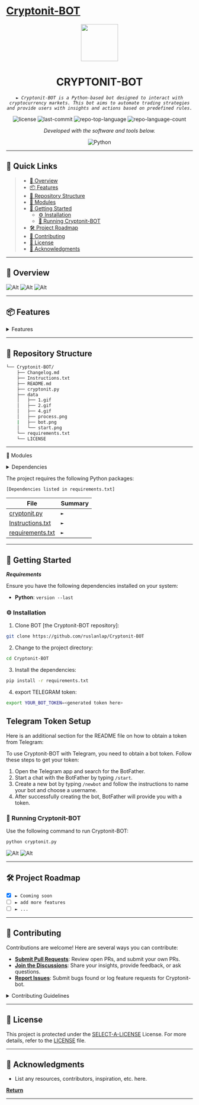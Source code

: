 # [Cryptonit-BOT](Cryptonit-BOT)


<p align="center">
  <img src="/data/bot.png" width="100" />
</p>
<p align="center">
    <h1 align="center">CRYPTONIT-BOT</h1>
</p>
<p align="center">
    <em><code>► Cryptonit-BOT is a Python-based bot designed to interact with cryptocurrency markets. This bot aims to automate trading strategies and provide users with insights and actions based on predefined rules.</code></em>
</p>
<p align="center">
	<img src="https://img.shields.io/github/license/ruslanlap/Cryptonit-BOT?style=flat&color=0080ff" alt="license">
	<img src="https://img.shields.io/github/last-commit/ruslanlap/Cryptonit-BOT?style=flat&logo=git&logoColor=white&color=0080ff" alt="last-commit">
	<img src="https://img.shields.io/github/languages/top/ruslanlap/Cryptonit-BOT?style=flat&color=0080ff" alt="repo-top-language">
	<img src="https://img.shields.io/github/languages/count/ruslanlap/Cryptonit-BOT?style=flat&color=0080ff" alt="repo-language-count">
<p>
<p align="center">
		<em>Developed with the software and tools below.</em>
</p>
<p align="center">
	<img src="https://img.shields.io/badge/Python-3776AB.svg?style=flat&logo=Python&logoColor=white" alt="Python">
</p>
<hr>

## 🔗 Quick Links

> - [📍 Overview](#-overview)
> - [📦 Features](#-features)
> - [📂 Repository Structure](#-repository-structure)
> - [🧩 Modules](#-modules)
> - [🚀 Getting Started](#-getting-started)
>   - [⚙️ Installation](#️-installation)
>   - [🤖 Running Cryptonit-BOT](#-running-Cryptonit-BOT)
> - [🛠 Project Roadmap](#-project-roadmap)
> - [🤝 Contributing](#-contributing)
> - [📄 License](#-license)
> - [👏 Acknowledgments](#-acknowledgments)

---

## 📍 Overview

![Alt](data/1.gif)
![Alt](data/2.gif)
![Alt](data/4.gif)

---

## 📦 Features
<details>
<summary>Features</summary>

  - **Environment Variable Configuration**:
  - Securely retrieves the bot token from an environment variable, ensuring sensitive data is not hard-coded in the source code.

- **Password-based Encryption and Decryption**:
  - Uses PBKDF2HMAC with SHA256 to derive encryption keys from passwords.
  - Encrypts and decrypts messages using AES in CBC mode with PKCS7 padding.

- **Secure Key and IV Generation**:
  - Generates secure random salt and initialization vectors (IV) for each encryption operation to ensure security.

- **Bot Functionality**:
  - **Start and Help Commands**:
    - Provides a welcome message and instructions for using the bot.
  - **Encrypt Command**:
    - Prompts the user for a password and the message to encrypt.
    - Returns the encrypted message and saves it to a file.
  - **Decrypt Command**:
    - Prompts the user for a password and the encrypted message.
    - Returns the decrypted message and saves it to a file.

- **File Handling**:
  - Saves encrypted and decrypted messages along with the passwords used to respective files.
  - Includes functionality to read and append additional instructions from a separate file if it exists.

- **MarkdownV2 Escape**:
  - Escapes special characters in messages to ensure proper formatting when using Telegram's MarkdownV2.

- **Custom Keyboard Creation**:
  - Provides a custom keyboard with options for encrypting, decrypting, and getting help.

- **Error Handling and Logging**:
  - Logs warnings and errors during file operations to help diagnose issues.
  - Provides user-friendly error messages in case of decryption failures.

- **File Sending**:
  - Sends the encrypted or decrypted message files back to the user as a document via Telegram.

- **User-friendly Interface**:
  - Offers a guided step-by-step interaction for encryption and decryption processes, ensuring ease of use.

</details>


---

## 📂 Repository Structure

```sh
└── Cryptonit-BOT/
    ├── Changelog.md
    ├── Instructions.txt
    ├── README.md
    ├── cryptonit.py
    ├── data
    │   ├── 1.gif
    │   ├── 2.gif
    │   ├── 4.gif
    │   ├── process.png
    |   ├── bot.png
    │   └── start.png
    └── requirements.txt
    └── LICENSE
```

---

🧩 Modules
<details>
<summary>Dependencies</summary>

    telebot
    cryptography
    base64
    uuid
    os
    logging

</details>

The project requires the following Python packages:

    [Dependencies listed in requirements.txt]
| File                                                                                        | Summary                         |
| ---                                                                                         | ---                             |
| [cryptonit.py](https://github.com/ruslanlap/Cryptonit-BOT/blob/master/cryptonit.py)         | <code>► </code> |
| [Instructions.txt](https://github.com/ruslanlap/Cryptonit-BOT/blob/master/Instructions.txt) | <code>► </code> |
| [requirements.txt](https://github.com/ruslanlap/Cryptonit-BOT/blob/master/requirements.txt) | <code>► </code> |

</details>

---

## 🚀 Getting Started

***Requirements***

Ensure you have the following dependencies installed on your system:

* **Python**: `version --last`

### ⚙️ Installation

1. Clone BOT [the Cryptonit-BOT repository]:

```sh
git clone https://github.com/ruslanlap/Cryptonit-BOT
```

2. Change to the project directory:

```sh
cd Cryptonit-BOT
```

3. Install the dependencies:
```sh
pip install -r requirements.txt
```
4. export TELEGRAM token:

```sh
export YOUR_BOT_TOKEN=<generated token here>
```

## Telegram Token Setup

Here is an additional section for the README file on how to obtain a token from Telegram:

To use Cryptonit-BOT with Telegram, you need to obtain a bot token. Follow these steps to get your token:

1. Open the Telegram app and search for the BotFather.
2. Start a chat with the BotFather by typing `/start`.
3. Create a new bot by typing `/newbot` and follow the instructions to name your bot and choose a username.
4. After successfully creating the bot, BotFather will provide you with a token.

### 🤖 Running Cryptonit-BOT
Use the following command to run Cryptonit-BOT:
```sh
python cryptonit.py
```
![Alt](data/process.png)
![Alt](data/start.png)

---

## 🛠 Project Roadmap

- [X] `► Cooming soon`
- [ ] `► add more features`
- [ ] `► ...`

---

## 🤝 Contributing

Contributions are welcome! Here are several ways you can contribute:

- **[Submit Pull Requests](https://github.com/ruslanlap/Cryptonit-BOT/blob/main/CONTRIBUTING.md)**: Review open PRs, and submit your own PRs.
- **[Join the Discussions](https://github.com/ruslanlap/Cryptonit-BOT/discussions)**: Share your insights, provide feedback, or ask questions.
- **[Report Issues](https://github.com/ruslanlap/Cryptonit-BOT/issues)**: Submit bugs found or log feature requests for Cryptonit-bot.

<details closed>
    <summary>Contributing Guidelines</summary>

1. **Fork the Repository**: Start by forking the project repository to your GitHub account.
2. **Clone Locally**: Clone the forked repository to your local machine using a Git client.
   ```sh
   git clone https://github.com/ruslanlap/Cryptonit-BOT
   ```
3. **Create a New Branch**: Always work on a new branch, giving it a descriptive name.
   ```sh
   git checkout -b new-feature-x
   ```
4. **Make Your Changes**: Develop and test your changes locally.
5. **Commit Your Changes**: Commit with a clear message describing your updates.
   ```sh
   git commit -m 'Implemented new feature x.'
   ```
6. **Push to GitHub**: Push the changes to your forked repository.
   ```sh
   git push origin new-feature-x
   ```
7. **Submit a Pull Request**: Create a PR against the original project repository. Clearly describe the changes and their motivations.

Once your PR is reviewed and approved, it will be merged into the main branch.

</details>

---

## 📄 License

This project is protected under the [SELECT-A-LICENSE](https://choosealicense.com/licenses) License. For more details, refer to the [LICENSE](https://choosealicense.com/licenses/) file.

---

## 👏 Acknowledgments

- List any resources, contributors, inspiration, etc. here.

[**Return**](#-quick-links)

---